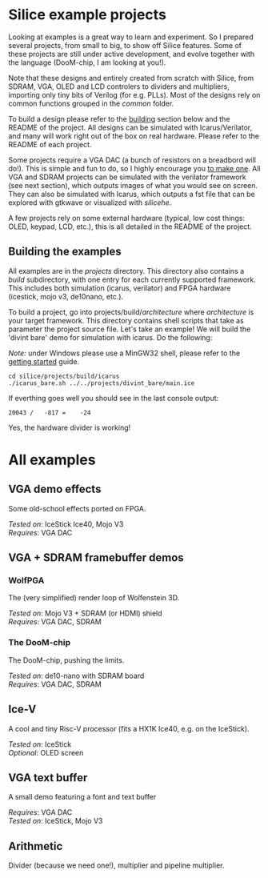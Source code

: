 
# Silice example projects

Looking at examples is a great way to learn and experiment. So I prepared several projects, from small to big, to show off Silice features. Some of these projects are still under active development, and evolve together with the language (DooM-chip, I am looking at you!). 

Note that these designs and entirely created from scratch with Silice, from SDRAM, VGA, OLED and LCD controlers to dividers and multipliers, importing only tiny bits of Verilog (for e.g. PLLs). Most of the designs rely on common functions grouped in the *common* folder.

To build a design please refer to the [building](#building-a-project) section below and the README of the project.
All designs can be simulated with Icarus/Verilator, and many will work right out of the box on real hardware. Please refer
to the README of each project.

Some projects require a VGA DAC (a bunch of resistors on a breadbord will do!). This is simple and fun to do, so I highly encourage you [to make one](DIYVGA.md). All VGA and SDRAM projects can be simulated with the verilator framework (see next section), which outputs images of what you would see on screen. They can also be simulated with Icarus, which outputs a fst file that can be explored with gtkwave or visualized with *silicehe*.

A few projects rely on some external hardware (typical, low cost things: OLED, keypad, LCD, etc.), this is all detailed in the README of the project.

## Building the examples

All examples are in the *projects* directory. This directory also contains a *build* subdirectory, with one entry for each currently supported framework. This includes both simulation (icarus, verilator) and FPGA hardware (icestick, mojo v3, de10nano, etc.).

To build a project, go into projects/build/*architecture* where *architecture* is your target framework. This directory contains shell scripts that take as parameter the project source file. Let's take an example! We will build the 'divint bare' demo for simulation with icarus. Do the following:

*Note:* under Windows please use a MinGW32 shell, please refer to the [getting started](GetStarted.md) guide.

```
cd silice/projects/build/icarus
./icarus_bare.sh ../../projects/divint_bare/main.ice
```
If everthing goes well you should see in the last console output:
```
20043 /   -817 =    -24
```
Yes, the hardware divider is working!

# All examples

## VGA demo effects

Some old-school effects ported on FPGA.

*Tested on*: IceStick Ice40, Mojo V3\
*Requires*: VGA DAC

## VGA + SDRAM framebuffer demos

### WolfPGA

The (very simplified) render loop of Wolfenstein 3D.

*Tested on*: Mojo V3 + SDRAM (or HDMI) shield\
*Requires*: VGA DAC, SDRAM

### The DooM-chip

The DooM-chip, pushing the limits.

*Tested on*: de10-nano with SDRAM board\
*Requires*: VGA DAC, SDRAM

## Ice-V

A cool and tiny Risc-V processor (fits a HX1K Ice40, e.g. on the IceStick).

*Tested on*: IceStick\
*Optional*: OLED screen

## VGA text buffer

A small demo featuring a font and text buffer

*Requires*: VGA DAC\
*Tested on*: IceStick, Mojo V3

## Arithmetic

Divider (because we need one!), multiplier and pipeline multiplier.
